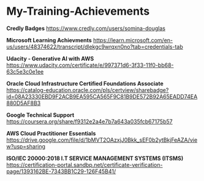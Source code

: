 # My-Training-Achievements

**Credly Badges**
https://www.credly.com/users/somina-douglas

**Microsoft Learning Achievments**
https://learn.microsoft.com/en-us/users/48374622/transcript/dlekgc9wrqxn0no?tab=credentials-tab

**Udacity - Generative AI with AWS**
https://www.udacity.com/certificate/e/997371d6-3f33-11f0-bb68-63c5e3c0e1ee

**Oracle Cloud Infrastructure Certified Foundations Associate** 
https://catalog-education.oracle.com/pls/certview/sharebadge?id=08A23330EBD9F2ACB9EA595CA565F9C81B9DE572B92A65EADD74EA880D5AF8B3

**Google Technical Support**
https://coursera.org/share/f9312e2a4e7b7a643a035fcb67175b57

**AWS Cloud Practitioner Essentials**
https://drive.google.com/file/d/1bMVT2OAzxjJ0Bkk_sEF0b2ytBkjFeAZA/view?usp=sharing

**ISO/IEC 20000:2018 I.T SERVICE MANAGEMENT SYSTEMS (ITSMS)**
https://certification-portal.sandbp.net/certificate-verification-page/1393162BE-7343BB1C29-126F45B41/

